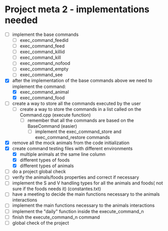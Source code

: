 ﻿

# Project meta 2 - implementations needed

- [ ] implement the base commands
  - [ ] exec_command_feedid
  - [ ] exec_command_feed
  - [ ] exec_command_killid
  - [ ] exec_command_kill
  - [ ] exec_command_nofood
  - [ ] exec_command_empty
  - [ ] exec_command_see
- [x] after the implementation of the base commands above we need to implement the command:
  - [x] exec_command_animal
  - [x] exec_command_food
- [ ] create a way to store all the commands executed by the user
  - [ ] create a way to store the commands in a list called on the Command.cpp (execute function)
    - [ ] remember that all the commands are based on the BaseCommand (easier)
      - [ ] implement the exec_command_store and exec_command_restore commands
- [x] remove all the mock animals from the code initialization
- [x] create  command testing files with different environments
  - [x] multiple animals at the same line column
  - [x] different types of foods 
  - [x] different types of animals
- [ ] do a project global check
- [ ] verify the animals/foods properties and correct if necessary
- [ ] implement the S and V handling types for all the animals and foods( not sure if the foods needs it) (constantes.txt)
- [ ] have a meeting to decide the main functions necessary to the animals interactions
- [ ] implement the main functions necessary to the animals interactions
- [ ] implement the "daily" function inside the execute_command_n
- [ ] finish the execute_command_n command
- [ ] global check of the project